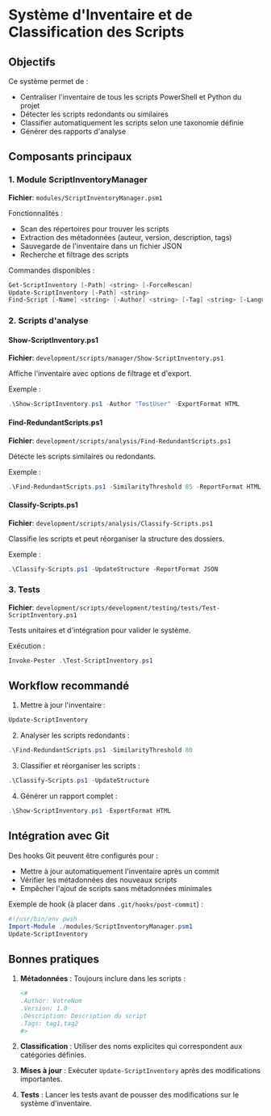 # Système d'Inventaire et de Classification des Scripts

## Objectifs
Ce système permet de :
- Centraliser l'inventaire de tous les scripts PowerShell et Python du projet
- Détecter les scripts redondants ou similaires
- Classifier automatiquement les scripts selon une taxonomie définie
- Générer des rapports d'analyse

## Composants principaux

### 1. Module ScriptInventoryManager
**Fichier**: `modules/ScriptInventoryManager.psm1`

Fonctionnalités :
- Scan des répertoires pour trouver les scripts
- Extraction des métadonnées (auteur, version, description, tags)
- Sauvegarde de l'inventaire dans un fichier JSON
- Recherche et filtrage des scripts

Commandes disponibles :
```powershell
Get-ScriptInventory [-Path] <string> [-ForceRescan]
Update-ScriptInventory [-Path] <string>
Find-Script [-Name] <string> [-Author] <string> [-Tag] <string> [-Language] <string>
```

### 2. Scripts d'analyse

#### Show-ScriptInventory.ps1
**Fichier**: `development/scripts/manager/Show-ScriptInventory.ps1`

Affiche l'inventaire avec options de filtrage et d'export.

Exemple :
```powershell
.\Show-ScriptInventory.ps1 -Author "TestUser" -ExportFormat HTML
```

#### Find-RedundantScripts.ps1
**Fichier**: `development/scripts/analysis/Find-RedundantScripts.ps1`

Détecte les scripts similaires ou redondants.

Exemple :
```powershell
.\Find-RedundantScripts.ps1 -SimilarityThreshold 85 -ReportFormat HTML
```

#### Classify-Scripts.ps1
**Fichier**: `development/scripts/analysis/Classify-Scripts.ps1`

Classifie les scripts et peut réorganiser la structure des dossiers.

Exemple :
```powershell
.\Classify-Scripts.ps1 -UpdateStructure -ReportFormat JSON
```

### 3. Tests
**Fichier**: `development/scripts/development/testing/tests/Test-ScriptInventory.ps1`

Tests unitaires et d'intégration pour valider le système.

Exécution :
```powershell
Invoke-Pester .\Test-ScriptInventory.ps1
```

## Workflow recommandé

1. Mettre à jour l'inventaire :
```powershell
Update-ScriptInventory
```

2. Analyser les scripts redondants :
```powershell
.\Find-RedundantScripts.ps1 -SimilarityThreshold 80
```

3. Classifier et réorganiser les scripts :
```powershell
.\Classify-Scripts.ps1 -UpdateStructure
```

4. Générer un rapport complet :
```powershell
.\Show-ScriptInventory.ps1 -ExportFormat HTML
```

## Intégration avec Git
Des hooks Git peuvent être configurés pour :
- Mettre à jour automatiquement l'inventaire après un commit
- Vérifier les métadonnées des nouveaux scripts
- Empêcher l'ajout de scripts sans métadonnées minimales

Exemple de hook (à placer dans `.git/hooks/post-commit`) :
```powershell
#!/usr/bin/env pwsh
Import-Module ./modules/ScriptInventoryManager.psm1
Update-ScriptInventory
```

## Bonnes pratiques

1. **Métadonnées** :
   Toujours inclure dans les scripts :
   ```powershell
   <#
   .Author: VotreNom
   .Version: 1.0
   .Description: Description du script
   .Tags: tag1,tag2
   #>
   ```

2. **Classification** :
   Utiliser des noms explicites qui correspondent aux catégories définies.

3. **Mises à jour** :
   Exécuter `Update-ScriptInventory` après des modifications importantes.

4. **Tests** :
   Lancer les tests avant de pousser des modifications sur le système d'inventaire.
